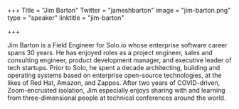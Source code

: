 +++
Title = "Jim Barton"
Twitter = "jameshbarton"
image = "jim-barton.png"
type = "speaker"
linktitle = "jim-barton"

+++

 Jim Barton is a Field Engineer for Solo.io whose enterprise software career spans 30 years. He has enjoyed roles as a project engineer, sales and consulting engineer, product development manager, and executive leader of tech startups. Prior to Solo, he spent a decade architecting, building and operating systems based on enterprise open-source technologies, at the likes of Red Hat, Amazon, and Zappos. After two years of COVID-driven, Zoom-encrusted isolation, Jim especially enjoys sharing with and learning from three-dimensional people at technical conferences around the world.
 
